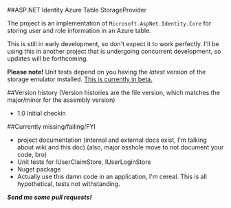 ##ASP.NET Identity Azure Table StorageProvider

The project is an implementation of `Microsoft.AspNet.Identity.Core` for storing user and role information in an Azure table.

This is still in early development, so don't expect it to work perfectly.  I'll be using this in another project that is undergoing concurrent development, so updates will be forthcoming.

**Please note!** Unit tests depend on you having the *latest version* of the storage emulator installed.  [This is currently in beta.](http://blogs.msdn.com/b/windowsazurestorage/archive/2014/01/16/windows-azure-storage-emulator-2-2-1-preview-release-with-support-for-2013-08-15-version.aspx)

##Version history
(Version histories are the file version, which matches the major/minor for the assembly version)  

* 1.0 Initial checkin

##Currently missing/failing/FYI
* project documentation (internal and external docs exist, I'm talking about wiki and this doc) (also, major asshole move to not document your code, bro)
* Unit tests for IUserClaimStore, IUserLoginStore
* Nuget package
* Actually use this damn code in an application, I'm cereal. This is all hypothetical, tests not withstanding.

***Send me some pull requests!***
